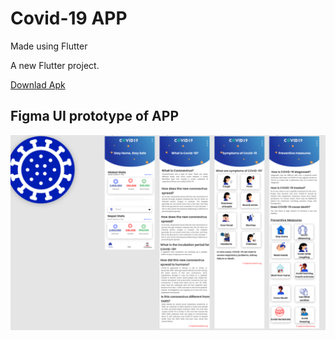 # Covid-19 APP
Made using Flutter

A new Flutter project.

<a href="https://github.com/Deepakolee785/Covid-19_flutter_app/raw/master/covid19-app.apk">Downlad Apk</a>


## Figma UI prototype of APP
![alt text](https://github.com/Deepakolee785/Covid-19_flutter_app/blob/master/Figma%20Designs.png)
